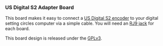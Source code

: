 ### US Digital S2 Adapter Board

This board makes it easy to connect a [US Digital S2 encoder](http://www.usdigital.com/products/encoders/incremental/rotary/shaft/S2) to your digital setting circles computer via a simple cable.  You will need an [RJ9 jack](http://www.digikey.com/product-search/en?KeyWords=A104907-ND&WT.z_header=search_go) for each board.

This board design is released under the [GPLv3](http://www.gnu.org/licenses/gpl-3.0.html).